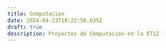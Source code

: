 ```yaml
---
title: Computacion
date: 2024-04-23T18:22:56.635Z
draft: true
description: Proyectos de Computacion en la ET12
---
```


